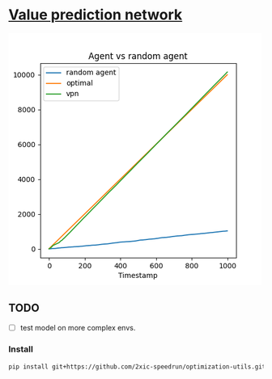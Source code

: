 # [Value prediction network](https://arxiv.org/pdf/1707.03497.pdf)

![results](./evaluation.png)

## TODO
- [ ] test model on more complex envs.

### Install 
```bash
pip install git+https://github.com/2xic-speedrun/optimization-utils.git
```

